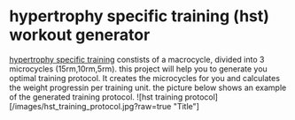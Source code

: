 # hypertrophy specific training (hst) workout generator
[hypertrophy specific training](https://fitoverfat.com/hypertrophy-specific-training/) constists of a macrocycle, divided into 3 microcycles (15rm,10rm,5rm). this project will help you to generate you optimal training protocol. It creates the microcycles for you and calculates the weight progressin per training unit. the picture below shows an example of the generated training protocol.
![hst training protocol][/images/hst_training_protocol.jpg?raw=true "Title"]